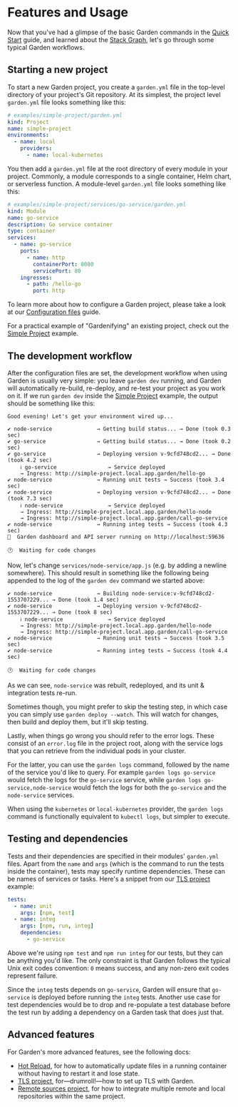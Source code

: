 # Features and Usage

Now that you've had a glimpse of the basic Garden commands in the [Quick Start](../basics/quick-start.md) guide, and
learned about the [Stack Graph](../basics/stack-graph.md), let's go through some typical Garden workflows.

## Starting a new project

To start a new Garden project, you create a `garden.yml` file in the top-level directory of your project's Git repository.
At its simplest, the project level `garden.yml` file looks something like this:

```yaml
# examples/simple-project/garden.yml
kind: Project
name: simple-project
environments:
  - name: local
    providers:
      - name: local-kubernetes
```

You then add a `garden.yml` file at the root directory of every module in your project. Commonly, a module corresponds to a single container, Helm chart, or serverless function. A module-level `garden.yml` file looks something like this:

```yaml
# examples/simple-project/services/go-service/garden.yml
kind: Module
name: go-service
description: Go service container
type: container
services:
  - name: go-service
    ports:
      - name: http
        containerPort: 8080
        servicePort: 80
    ingresses:
      - path: /hello-go
        port: http
```

To learn more about how to configure a Garden project, please take a look at our [Configuration files](./configuration-files.md) guide.

For a practical example of "Gardenifying" an existing project, check out the [Simple Project](../examples/simple-project.md) example.

## The development workflow

After the configuration files are set, the development workflow when using Garden is usually very simple: you leave `garden dev` running, and Garden will automatically re-build, re-deploy, and re-test your project as you work on it. If we run `garden dev` inside the [Simple Project](../examples/simple-project.md) example, the output should be something like this:

```
Good evening! Let's get your environment wired up...

✔ node-service              → Getting build status... → Done (took 0.3 sec)
✔ go-service                → Getting build status... → Done (took 0.2 sec)
✔ go-service                → Deploying version v-9cfd748cd2... → Done (took 4.2 sec)
    ℹ go-service                → Service deployed
    → Ingress: http://simple-project.local.app.garden/hello-go
✔ node-service              → Running unit tests → Success (took 3.4 sec)
✔ node-service              → Deploying version v-9cfd748cd2... → Done (took 7.3 sec)
    ℹ node-service              → Service deployed
    → Ingress: http://simple-project.local.app.garden/hello-node
    → Ingress: http://simple-project.local.app.garden/call-go-service
✔ node-service              → Running integ tests → Success (took 4.3 sec)
🌻  Garden dashboard and API server running on http://localhost:59636

🕑  Waiting for code changes
```

Now, let's change `services/node-service/app.js` (e.g. by adding a newline somewhere). This should result in something like the following being appended to the log of the `garden dev` command we started above:

```
✔ node-service              → Building node-service:v-9cfd748cd2-1553707229... → Done (took 1.4 sec)
✔ node-service              → Deploying version v-9cfd748cd2-1553707229... → Done (took 8 sec)
    ℹ node-service              → Service deployed
    → Ingress: http://simple-project.local.app.garden/hello-node
    → Ingress: http://simple-project.local.app.garden/call-go-service
✔ node-service              → Running unit tests → Success (took 3.5 sec)
✔ node-service              → Running integ tests → Success (took 4.4 sec)

🕑  Waiting for code changes

````
As we can see, `node-service` was rebuilt, redeployed, and its unit & integration tests re-run.

Sometimes though, you might prefer to skip the testing step, in which case you can simply use `garden deploy --watch`. This will watch for changes, then build and deploy them, but it'll skip testing.

Lastly, when things go wrong you should refer to the error logs. These consist of an `error.log` file in the project root, along with the service logs that you can retrieve from the individual pods in your cluster.

For the latter, you can use the `garden logs` command, followed by the name of the service you'd like to query. For example `garden logs go-service` would fetch the logs for the `go-service` service, while `garden logs go-service,node-service` would fetch the logs for both the `go-service` and the `node-service` services.

When using the `kubernetes` or `local-kubernetes` provider, the `garden logs` command is functionally equivalent to `kubectl logs`, but simpler to execute.

## Testing and dependencies

Tests and their dependencies are specified in their modules' `garden.yml` files. Apart from the `name` and `args` (which is the command
to run the tests inside the container), tests may specify runtime dependencies. These can be names of services or tasks. Here's a snippet from our [TLS project](../examples/tls-project.md) example:

```yaml
tests:
  - name: unit
    args: [npm, test]
  - name: integ
    args: [npm, run, integ]
    dependencies:
      - go-service
```

Above we're using `npm test` and `npm run integ` for our tests, but they can be anything you'd like. The only constraint is that Garden follows the typical Unix exit codes convention: `0` means success, and any non-zero exit codes represent failure.

Since the `integ` tests depends on `go-service`, Garden will ensure that `go-service` is deployed before running the `integ` tests. Another use case for test dependencies would be to drop and re-populate a test database before the test run by adding a dependency on a Garden task that does just that.

## Advanced features

For Garden's more advanced features, see the following docs:

- [Hot Reload](./hot-reload.md), for how to automatically update files in a running container without having to restart it and lose state.
- [TLS project](../examples/tls-project.md), for—drumroll!—how to set up TLS with Garden.
- [Remote sources project](../examples/remote-sources.md), for how to integrate multiple remote and local repositories within the same project.
